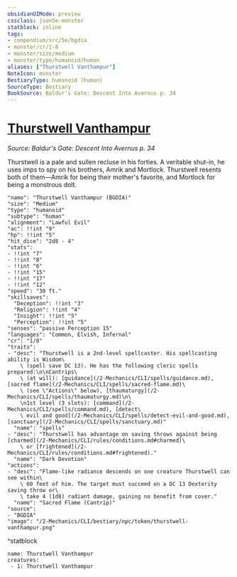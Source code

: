 ```yaml
---
obsidianUIMode: preview
cssclass: json5e-monster
statblock: inline
tags:
- compendium/src/5e/bgdia
- monster/cr/1-8
- monster/size/medium
- monster/type/humanoid/human
aliases: ["Thurstwell Vanthampur"]
NoteIcon: monster
BestiaryType: humanoid (human)
SourceType: Bestiary
BookSource: Baldur's Gate: Descent Into Avernus p. 34
---
```

# [Thurstwell Vanthampur](2-Mechanics/CLI/bestiary/npc/thurstwell-vanthampur-bgdia.md)
*Source: Baldur's Gate: Descent Into Avernus p. 34*  

Thurstwell is a pale and sullen recluse in his forties. A veritable shut-in, he uses imps to spy on his brothers, Amrik and Mortlock. Thurstwell resents both of them—Amrik for being their mother's favorite, and Mortlock for being a monstrous dolt.

```statblock
"name": "Thurstwell Vanthampur (BGDIA)"
"size": "Medium"
"type": "humanoid"
"subtype": "human"
"alignment": "Lawful Evil"
"ac": !!int "9"
"hp": !!int "5"
"hit_dice": "2d8 - 4"
"stats":
- !!int "7"
- !!int "8"
- !!int "6"
- !!int "15"
- !!int "17"
- !!int "12"
"speed": "30 ft."
"skillsaves":
  "Deception": !!int "3"
  "Religion": !!int "4"
  "Insight": !!int "5"
  "Perception": !!int "5"
"senses": "passive Perception 15"
"languages": "Common, Elvish, Infernal"
"cr": "1/8"
"traits":
- "desc": "Thurstwell is a 2nd-level spellcaster. His spellcasting ability is Wisdom\
    \ (spell save DC 13). He has the following cleric spells prepared:\n\nCantrips\
    \ (at will): [guidance](/2-Mechanics/CLI/spells/guidance.md), [sacred flame](/2-Mechanics/CLI/spells/sacred-flame.md)\
    \ (see \"Actions\" below), [thaumaturgy](/2-Mechanics/CLI/spells/thaumaturgy.md)\n\
    \n1st level (3 slots): [command](/2-Mechanics/CLI/spells/command.md), [detect\
    \ evil and good](/2-Mechanics/CLI/spells/detect-evil-and-good.md), [sanctuary](/2-Mechanics/CLI/spells/sanctuary.md)"
  "name": "spells"
- "desc": "Thurstwell has advantage on saving throws against being [charmed](/2-Mechanics/CLI/rules/conditions.md#charmed)\
    \ or [frightened](/2-Mechanics/CLI/rules/conditions.md#frightened)."
  "name": "Dark Devotion"
"actions":
- "desc": "Flame-like radiance descends on one creature Thurstwell can see within\
    \ 60 feet of him. The target must succeed on a DC 13 Dexterity saving throw or\
    \ take 4 (1d8) radiant damage, gaining no benefit from cover."
  "name": "Sacred Flame (Cantrip)"
"source":
- "BGDIA"
"image": "/2-Mechanics/CLI/bestiary/npc/token/thurstwell-vanthampur.png"
```
^statblock

```encounter-table
name: Thurstwell Vanthampur
creatures:
 - 1: Thurstwell Vanthampur
```